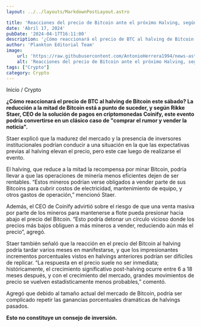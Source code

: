 ```yaml
---
layout: ../../layouts/MarkdownPostLayout.astro

title: 'Reacciones del precio de Bitcoin ante el próximo Halving, según CEO Cripto'
date: 'Abril 17, 2024'
pubDate: '2024-04-17T16:11:00'
description: '¿Cómo reaccionará el precio de BTC al halving de Bitcoin este sábado? La reducción a la mitad de Bitcoin está a punto de suceder.'
author: 'Plankton Editorial Team'
image:
    url: 'https://raw.githubusercontent.com/AntonioHerrera1994/news-astro/master/src/assets/crypto/crypto82.webp'
    alt: 'Reacciones del precio de Bitcoin ante el próximo Halving, según CEO Cripto'
tags: ["Crypto"]
category: Crypto
---
```


<span><a href="/" style="text-decoration:none;color:#0F1416">Inicio</a> / <a href="/crypto" style="text-decoration:none;color:#0F1416">Crypto</a></span>


<p style="font-weight: bold;">¿Cómo reaccionará el precio de BTC al halving de Bitcoin este sábado? La reducción a la mitad de Bitcoin está a punto de suceder, y según Rikke Staer, CEO de la solución de pagos en criptomonedas Coinify, este evento podría convertirse en un clásico caso de "comprar el rumor y vender la noticia".</p>

Staer explicó que la madurez del mercado y la presencia de inversores institucionales podrían conducir a una situación en la que las expectativas previas al halving elevan el precio, pero este cae luego de realizarse el evento.

El halving, que reduce a la mitad la recompensa por minar Bitcoin, podría llevar a que las operaciones de minería menos eficientes dejen de ser rentables. “Estos mineros podrían verse obligados a vender parte de sus Bitcoins para cubrir costos de electricidad, mantenimiento de equipo, y otros gastos de operación,” mencionó Staer.

Además, el CEO de Coinify advirtió sobre el riesgo de que una venta masiva por parte de los mineros para mantenerse a flote pueda presionar hacia abajo el precio del Bitcoin. “Esto podría detonar un círculo vicioso donde los precios más bajos obliguen a más mineros a vender, reduciendo aún más el precio”, agregó.

Staer también señaló que la reacción en el precio del Bitcoin al halving podría tardar varios meses en manifestarse, y que los impresionantes incrementos porcentuales vistos en halvings anteriores podrían ser difíciles de replicar. “La respuesta en el precio suele no ser inmediata; históricamente, el crecimiento significativo post-halving ocurre entre 6 a 18 meses después, y con el crecimiento del mercado, grandes movimientos de precio se vuelven estadísticamente menos probables,” comentó.

Agregó que debido al tamaño actual del mercado de Bitcoin, podría ser complicado repetir las ganancias porcentuales dramáticas de halvings pasados.

**Esto no constituye un consejo de inversión.**
